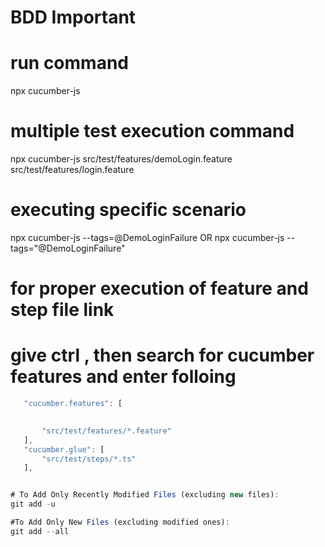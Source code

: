# BDD Important
# run command
npx cucumber-js 

# multiple test execution command
npx cucumber-js src/test/features/demoLogin.feature src/test/features/login.feature

# executing specific scenario
npx cucumber-js --tags=@DemoLoginFailure OR
npx cucumber-js --tags="@DemoLoginFailure"

# for proper execution of feature and step file link
# give ctrl , then search for cucumber features and enter folloing
 ```typescript
    "cucumber.features": [
        

        "src/test/features/*.feature"
    ],
    "cucumber.glue": [
        "src/test/steps/*.ts"
    ],


# To Add Only Recently Modified Files (excluding new files):
git add -u

#To Add Only New Files (excluding modified ones):
git add --all

